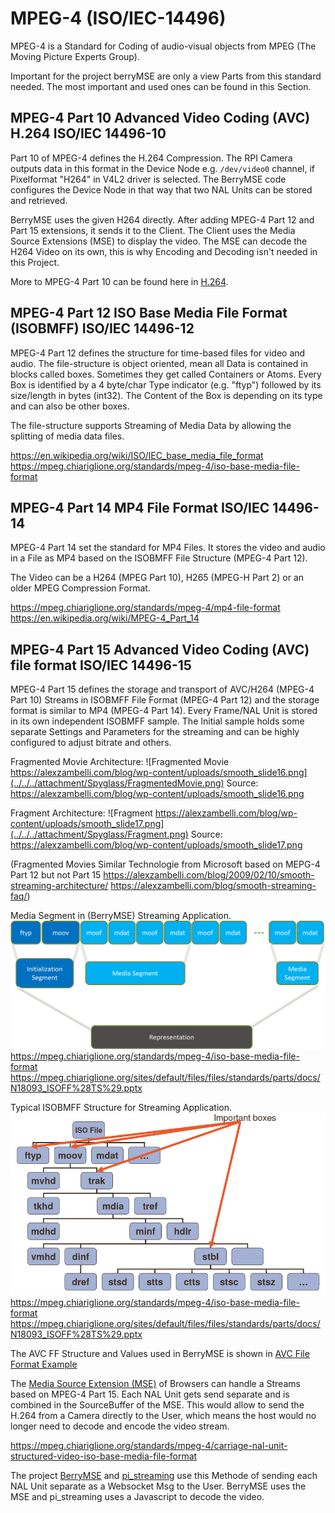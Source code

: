 # MPEG-4 (ISO/IEC-14496)

MPEG-4 is a Standard for Coding of audio-visual objects from MPEG (The Moving Picture Experts Group).

Important for the project berryMSE are only a view Parts from this standard needed. The most important and used ones can be found in this Section.


## MPEG-4 Part 10 Advanced Video Coding (AVC) H.264 ISO/IEC 14496-10

Part 10 of MPEG-4 defines the H.264 Compression. The RPI Camera outputs data in this format in the Device Node e.g. ``/dev/video0`` channel, if Pixelformat "H264" in V4L2 driver is selected. The BerryMSE code configures the Device Node in that way that two NAL Units can be stored and retrieved.

BerryMSE uses the given H264 directly. After adding MPEG-4 Part 12 and Part 15 extensions, it sends it to the Client. The Client uses the Media Source Extensions (MSE) to display the video. The MSE can decode the H264 Video on its own, this is why Encoding and Decoding isn't needed in this Project.

More to MPEG-4 Part 10 can be found here in [H.264](h264.md).


## MPEG-4 Part 12 ISO Base Media File Format (ISOBMFF) ISO/IEC 14496-12

MPEG-4 Part 12 defines the structure for time-based files for video and audio.
The file-structure is object oriented, mean all Data is contained in blocks called boxes. Sometimes they get called Containers or Atoms. Every Box is identified by a 4 byte/char Type indicator (e.g. "ftyp") followed by its size/length in bytes (int32). The Content of the Box is depending on its type and can also be other boxes.

The file-structure supports Streaming of Media Data by allowing the splitting of media data files.

https://en.wikipedia.org/wiki/ISO/IEC_base_media_file_format
https://mpeg.chiariglione.org/standards/mpeg-4/iso-base-media-file-format

## MPEG-4 Part 14 MP4 File Format ISO/IEC 14496-14

MPEG-4 Part 14 set the standard for MP4 Files. It stores the video and audio in a File as MP4 based on the ISOBMFF File Structure (MPEG-4 Part 12).

The Video can be a H264 (MPEG Part 10), H265 (MPEG-H Part 2) or an older MPEG Compression Format.

https://mpeg.chiariglione.org/standards/mpeg-4/mp4-file-format
https://en.wikipedia.org/wiki/MPEG-4_Part_14

## MPEG-4 Part 15 Advanced Video Coding (AVC) file format ISO/IEC 14496-15

MPEG-4 Part 15 defines the storage and transport of AVC/H264 (MPEG-4 Part 10) Streams in ISOBMFF File Format (MPEG-4 Part 12) and the storage format is similar to MP4 (MPEG-4 Part 14).
Every Frame/NAL Unit is stored in its own independent ISOBMFF sample. The Initial sample holds some separate Settings and Parameters for the streaming and can be highly configured to adjust bitrate and others.

 Fragmented Movie Architecture:
![Fragmented Movie https://alexzambelli.com/blog/wp-content/uploads/smooth_slide16.png](../../../attachment/Spyglass/FragmentedMovie.png)
Source: https://alexzambelli.com/blog/wp-content/uploads/smooth_slide16.png

Fragment Architecture:
![Fragment https://alexzambelli.com/blog/wp-content/uploads/smooth_slide17.png](../../../attachment/Spyglass/Fragment.png)
Source: https://alexzambelli.com/blog/wp-content/uploads/smooth_slide17.png

(Fragmented Movies Similar Technologie from Microsoft based on MEPG-4 Part 12 but not Part 15
https://alexzambelli.com/blog/2009/02/10/smooth-streaming-architecture/
https://alexzambelli.com/blog/smooth-streaming-faq/)

Media Segment in (BerryMSE) Streaming Application.
![Media Segment](../../../attachment/Spyglass/MediaSegments.png)
https://mpeg.chiariglione.org/standards/mpeg-4/iso-base-media-file-format
https://mpeg.chiariglione.org/sites/default/files/files/standards/parts/docs/N18093_ISOFF%28TS%29.pptx

Typical ISOBMFF Structure for Streaming Application.
![Media Segment](../../../attachment/Spyglass/TypicalISOBMFFStructure.png)
https://mpeg.chiariglione.org/standards/mpeg-4/iso-base-media-file-format
https://mpeg.chiariglione.org/sites/default/files/files/standards/parts/docs/N18093_ISOFF%28TS%29.pptx

The AVC FF Structure and Values used in BerryMSE is shown in [AVC File Format Example](avcff.md)

The [Media Source Extension (MSE)](mse.md) of Browsers can handle a Streams based on MPEG-4 Part 15. Each NAL Unit gets send separate and is combined in the SourceBuffer of the MSE. This would allow to send the H.264 from a Camera directly to the User, which means the host would no longer need to decode and encode the video stream.

https://mpeg.chiariglione.org/standards/mpeg-4/carriage-nal-unit-structured-video-iso-base-media-file-format

The project [BerryMSE](https://github.com/thinkski/berrymse) and [pi_streaming](https://www.codeinsideout.com/blog/pi/stream-picamera-h264/) use this Methode of sending each NAL Unit separate as a Websocket Msg to the User. BerryMSE uses the MSE and pi_streaming uses a Javascript to decode the video.
